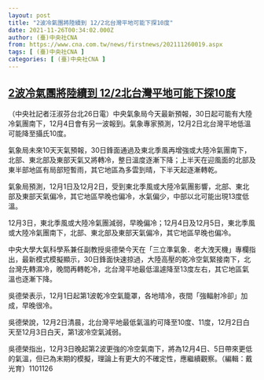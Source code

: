 ```yaml
---
layout: post
title: "2波冷氣團將陸續到 12/2北台灣平地可能下探10度"
date: 2021-11-26T00:34:02.000Z
author: (臺)中央社CNA
from: https://www.cna.com.tw/news/firstnews/202111260019.aspx
tags: [ (臺)中央社CNA ]
categories: [ (臺)中央社CNA ]
---
```

<!--1637886842000-->
[2波冷氣團將陸續到 12/2北台灣平地可能下探10度](https://www.cna.com.tw/news/firstnews/202111260019.aspx)
------

<div>
<div></div><div><p>（中央社記者汪淑芬台北26日電）中央氣象局今天最新預報，30日起可能有大陸冷氣團南下，12月4日會有另一波報到。氣象專家預測，12月2日北台灣平地低溫可能降至攝氏10度。</p><p>氣象局未來10天天氣預報，30日鋒面通過及東北季風再增強或大陸冷氣團南下，北部、東北部及東部天氣又將轉冷，整日溫度逐漸下降；上半天在迎風面的北部及東半部地區有局部短暫雨，其它地區為多雲到晴，下半天起逐漸轉乾。</p><p>氣象局預測，12月1日及12月2日，受到東北季風或大陸冷氣團影響，北部、東北部及東部天氣偏冷，其它地區早晚也偏冷，水氣偏少，中部以北可能出現13度低溫。</p><p>12月3日，東北季風或大陸冷氣團減弱，早晚偏冷；12月4日及12月5日，東北季風或大陸冷氣團南下，北部、東北部及東部天氣偏冷，其它地區早晚也偏冷。</p><p>中央大學大氣科學系兼任副教授吳德榮今天在「三立準氣象．老大洩天機」專欄指出，最新模式模擬顯示，30日鋒面快速掠過，大陸高壓的乾冷空氣緊接南下，北台灣先轉濕冷，晚間再轉乾冷，北台灣平地最低溫遽降至13度左右，其它地區氣溫也逐漸下降。</p><p>吳德榮表示，12月1日起第1波乾冷空氣籠罩，各地晴冷，夜間「強輻射冷卻」加成，早晚很冷。</p><p>吳德榮說，12月2日清晨，北台灣平地最低氣溫約可降至10度、11度，12月2日白天至12月3日白天，第1波冷空氣減弱。</p><p>吳德榮指出，12月3日晚起第2波更強的冷空氣南下，將為12月4日、5日帶來更低的氣溫，但已為末期的模擬，理論上有更大的不確定性，應繼續觀察。（編輯：戴光育）1101126</p></div>
</div>
